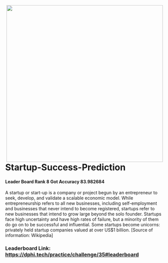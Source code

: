 
<img src="https://dphi-courses.s3.ap-south-1.amazonaws.com/Datathons/data_sprint_5.png" width="500px"  align="right" >



# Startup-Success-Prediction

#### Leader Board Rank 8 Got Accuracy 	83.982684
A startup or start-up is a company or project begun by an entrepreneur to seek, develop, and validate a scalable economic model. While entrepreneurship refers to all new businesses, including self-employment and businesses that never intend to become registered, startups refer to new businesses that intend to grow large beyond the solo founder. Startups face high uncertainty and have high rates of failure, but a minority of them do go on to be successful and influential. Some startups become unicorns: privately held startup companies valued at over US$1 billion. [Source of information: Wikipedia]

### Leaderboard Link: https://dphi.tech/practice/challenge/35#leaderboard
